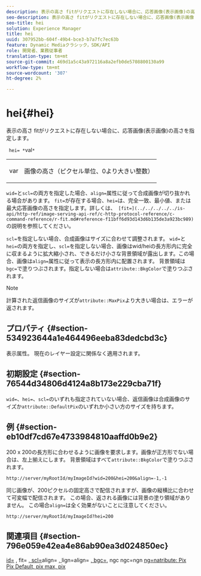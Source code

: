 ```yaml
---
description: 表示の高さ fitがリクエストに存在しない場合に、応答画像(表示画像)の高さを指定します。
seo-description: 表示の高さ fitがリクエストに存在しない場合に、応答画像(表示画像)の高さを指定します。
seo-title: hei
solution: Experience Manager
title: hei
uuid: 307952bb-604f-49b4-bce3-b7a7fc7ec63b
feature: Dynamic Mediaクラシック，SDK/API
role: 開発者、業務従事者
translation-type: tm+mt
source-git-commit: 469d1a5c43a972116a8a2efb0de5708800130a99
workflow-type: tm+mt
source-wordcount: '307'
ht-degree: 2%

---
```



# hei{#hei}

表示の高さ fitがリクエストに存在しない場合に、応答画像(表示画像)の高さを指定します。

` hei= *`val`*`

<table id="simpletable_1A36827B6E6647888A4E6E868975D716"> 
 <tr class="strow"> 
  <td class="stentry"> <p> <span class="codeph"> <span class="varname"> var  </span> </span> </p> </td> 
  <td class="stentry"> <p>画像の高さ（ピクセル単位、0より大きい整数） </p> </td> 
 </tr> 
</table>

`wid=`と`scl=`の両方を指定した場合、`align=`属性に従って合成画像が切り抜かれる場合があります。 `fit=`が存在する場合、`hei=`は、完全一致、最小値、または最大応答画像の高さを指定します。詳しくは、` [fit=](../../../../../is-api/http-ref/image-serving-api-ref/c-http-protocol-reference/c-command-reference/r-fit.md#reference-f11bff6d93d143d6b135de3a923bc989)`の説明を参照してください。

`scl=`を指定しない場合、合成画像はサイズに合わせて調整されます。 `wid=`と`hei=`の両方を指定し、`scl=`を指定しない場合、画像はwid/heiの長方形内に完全に収まるように拡大縮小され、できるだけ小さな背景領域が露出します。この場合、画像は`align=`属性に従って表示の長方形内に配置されます。 背景領域は`bgc=`で塗りつぶされます。指定しない場合は`attribute::BkgColor`で塗りつぶされます。

>[!NOTE]
>
>計算された返信画像のサイズが`attribute::MaxPix`より大きい場合は、エラーが返されます。

## プロパティ {#section-534923644a1e464496eeba83dedcbd3c}

表示属性。 現在のレイヤー設定に関係なく適用されます。

## 初期設定 {#section-76544d34806d4124a8b173e229cba71f}

`wid=`、`hei=`、`scl=`のいずれも指定されていない場合、返信画像は合成画像のサイズか`attribute::DefaultPix`のいずれか小さい方のサイズを持ちます。

## 例 {#section-eb10df7cd67e4733984810aaffd0b9e2}

200 x 200の長方形に合わせるように画像を要求します。画像が正方形でない場合は、左上揃えにします。 背景領域はすべて`attribute::BkgColor`で塗りつぶされます。

`http://server/myRootId/myImageId?wid=200&hei=200&align=-1,-1`

同じ画像が、200ピクセルの固定高さで配信されますが、画像の縦横比に合わせて可変幅で配信されます。 この場合、返される画像には背景の塗り領域がありません。 この場合`align=`は全く効果がないことに注意してください。

`http://server/myRootId/myImageId?hei=200`

## 関連項目 {#section-796e059e42ea4e86ab90ea3d024850ec}

[id=](../../../../../is-api/http-ref/image-serving-api-ref/c-http-protocol-reference/c-command-reference/r-is-http-wid.md#reference-bfeadcb67bf4485f851eb21345527e47) , fit= [, scl=](../../../../../is-api/http-ref/image-serving-api-ref/c-http-protocol-reference/c-command-reference/r-fit.md#reference-f11bff6d93d143d6b135de3a923bc989)align= [, ](../../../../../is-api/http-ref/image-serving-api-ref/c-http-protocol-reference/c-command-reference/r-scl.md#reference-b2a74e493d0d407e98fe350551ba3fcc)lign=align= [, bgc=](../../../../../is-api/http-ref/image-serving-api-ref/c-http-protocol-reference/c-command-reference/r-align.md#reference-b7d6b87c75124d78884f916dd6544bc7), ngc ngc=ngn  [](../../../../../is-api/http-ref/image-serving-api-ref/c-http-protocol-reference/c-command-reference/r-bgc.md#reference-53376175f617446fbe5c69120f834b88) [](../../../../../is-api/http-ref/image-serving-api-ref/c-http-protocol-reference/c-command-reference/r-rgn.md#reference-daa9b80e0d8c4b1aa67d116b578d592f) [](../../../../../is-api/image-catalog/image-serving-api-ref/c-image-catalog-reference/c-attributes-reference/r-defaultpix.md#reference-996b2c22b30f4fd9b970c84063306df1) [ng=natribute: Pix Pix Default, pix max, pix](../../../../../is-api/image-catalog/image-serving-api-ref/c-image-catalog-reference/c-attributes-reference/r-maxpix.md#reference-e167d396ac794079ba8b5e6eb16eeda5)

